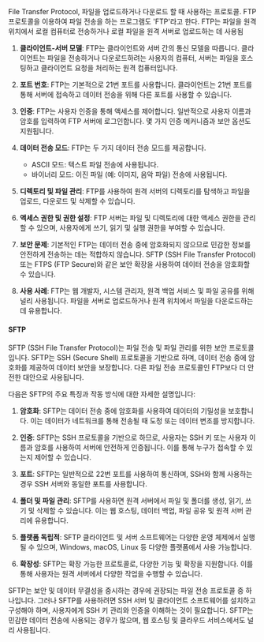 File Transfer Protocol, 파일을 업로드하거나 다운로드 할 때 사용하는 프로토콜. FTP 프로토콜을 이용하여 파일 전송을 하는 프로그램도 'FTP'라고 한다.
FTP는 파일을 원격 위치에서 로컬 컴퓨터로 전송하거나 로컬 파일을 원격 서버로 업로드하는 데 사용됨

1. **클라이언트-서버 모델**: FTP는 클라이언트와 서버 간의 통신 모델을 따릅니다. 클라이언트는 파일을 전송하거나 다운로드하려는 사용자의 컴퓨터, 서버는 파일을 호스팅하고 클라이언트 요청을 처리하는 원격 컴퓨터입니다.
    
2. **포트 번호**: FTP는 기본적으로 21번 포트를 사용합니다. 클라이언트는 21번 포트를 통해 서버에 접속하고 데이터 전송을 위해 다른 포트를 사용할 수 있습니다.
    
3. **인증**: FTP는 사용자 인증을 통해 액세스를 제어합니다. 일반적으로 사용자 이름과 암호를 입력하여 FTP 서버에 로그인합니다. 몇 가지 인증 메커니즘과 보안 옵션도 지원됩니다.
    
4. **데이터 전송 모드**: FTP는 두 가지 데이터 전송 모드를 제공합니다.
    
    - ASCII 모드: 텍스트 파일 전송에 사용됩니다.
    - 바이너리 모드: 이진 파일 (예: 이미지, 음악 파일) 전송에 사용됩니다.
5. **디렉토리 및 파일 관리**: FTP를 사용하여 원격 서버의 디렉토리를 탐색하고 파일을 업로드, 다운로드 및 삭제할 수 있습니다.
    
6. **액세스 권한 및 권한 설정**: FTP 서버는 파일 및 디렉토리에 대한 액세스 권한을 관리할 수 있으며, 사용자에게 쓰기, 읽기 및 실행 권한을 부여할 수 있습니다.
    
7. **보안 문제**: 기본적인 FTP는 데이터 전송 중에 암호화되지 않으므로 민감한 정보를 안전하게 전송하는 데는 적합하지 않습니다. SFTP (SSH File Transfer Protocol) 또는 FTPS (FTP Secure)와 같은 보안 확장을 사용하여 데이터 전송을 암호화할 수 있습니다.
    
8. **사용 사례**: FTP는 웹 개발자, 시스템 관리자, 원격 백업 서비스 및 파일 공유를 위해 널리 사용됩니다. 파일을 서버로 업로드하거나 원격 위치에서 파일을 다운로드하는 데 유용합니다.

#### SFTP
SFTP (SSH File Transfer Protocol)는 파일 전송 및 파일 관리를 위한 보안 프로토콜입니다. SFTP는 SSH (Secure Shell) 프로토콜을 기반으로 하며, 데이터 전송 중에 암호화를 제공하여 데이터 보안을 보장합니다. 다른 파일 전송 프로토콜인 FTP보다 더 안전한 대안으로 사용됩니다.

다음은 SFTP의 주요 특징과 작동 방식에 대한 자세한 설명입니다:

1. **암호화**: SFTP는 데이터 전송 중에 암호화를 사용하여 데이터의 기밀성을 보호합니다. 이는 데이터가 네트워크를 통해 전송될 때 도청 또는 데이터 변조를 방지합니다.
    
2. **인증**: SFTP는 SSH 프로토콜을 기반으로 하므로, 사용자는 SSH 키 또는 사용자 이름과 암호를 사용하여 서버에 안전하게 인증됩니다. 이를 통해 누구가 접속할 수 있는지 제어할 수 있습니다.
    
3. **포트**: SFTP는 일반적으로 22번 포트를 사용하여 통신하며, SSH와 함께 사용하는 경우 SSH 서버와 동일한 포트를 사용합니다.
    
4. **폴더 및 파일 관리**: SFTP를 사용하면 원격 서버에서 파일 및 폴더를 생성, 읽기, 쓰기 및 삭제할 수 있습니다. 이는 웹 호스팅, 데이터 백업, 파일 공유 및 원격 서버 관리에 유용합니다.
    
5. **플랫폼 독립적**: SFTP 클라이언트 및 서버 소프트웨어는 다양한 운영 체제에서 실행될 수 있으며, Windows, macOS, Linux 등 다양한 플랫폼에서 사용 가능합니다.
    
6. **확장성**: SFTP는 확장 가능한 프로토콜로, 다양한 기능 및 확장을 지원합니다. 이를 통해 사용자는 원격 서버에서 다양한 작업을 수행할 수 있습니다.
    
SFTP는 보안 및 데이터 무결성을 중시하는 경우에 권장되는 파일 전송 프로토콜 중 하나입니다. 그러나 SFTP를 사용하려면 SSH 서버 및 클라이언트 소프트웨어를 설치하고 구성해야 하며, 사용자에게 SSH 키 관리와 인증을 이해하는 것이 필요합니다. SFTP는 민감한 데이터 전송에 사용되는 경우가 많으며, 웹 호스팅 및 클라우드 서비스에서도 널리 사용됩니다.

